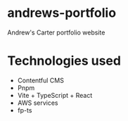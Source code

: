 # andrews-portfolio

Andrew's Carter portfolio website

# Technologies used

- Contentful CMS
- Pnpm
- Vite + TypeScript + React
- AWS services
- fp-ts
